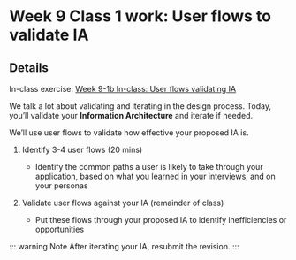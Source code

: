 # Week 9 Class 1 work: User flows to validate IA

## Details

In-class exercise: [Week 9-1b In-class: User flows validating IA](https://drive.google.com/drive/folders/1NIPEEpSmhYMkEWt5WsQyFekJgUcB-2-y)

We talk a lot about validating and iterating in the design process. Today, you’ll validate your **Information Architecture** and iterate if needed.

We’ll use user flows to validate how effective your proposed IA is.

1. Identify 3-4 user flows (20 mins)
    - Identify the common paths a user is likely to take through your application, based on what you learned in your interviews, and on your personas

2. Validate user flows against your IA (remainder of class)
    - Put these flows through your proposed IA to identify inefficiencies or opportunities

::: warning Note
After iterating your IA, resubmit the revision. 
:::